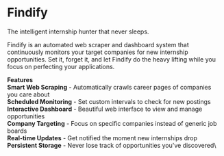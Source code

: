 # Findify
The intelligent internship hunter that never sleeps.

Findify is an automated web scraper and dashboard system that continuously monitors your target companies for new internship opportunities. Set it, forget it, and let Findify do the heavy lifting while you focus on perfecting your applications.

**Features**\
**Smart Web Scraping** - Automatically crawls career pages of companies you care about\
**Scheduled Monitoring** - Set custom intervals to check for new postings\
**Interactive Dashboard** - Beautiful web interface to view and manage opportunities\
**Company Targeting** - Focus on specific companies instead of generic job boards\
**Real-time Updates** - Get notified the moment new internships drop\
**Persistent Storage** - Never lose track of opportunities you've discovered\
